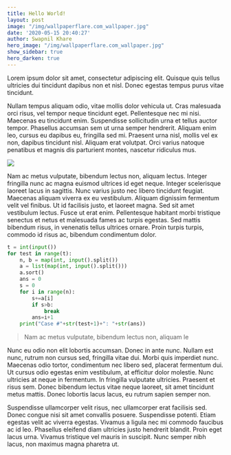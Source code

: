 ```yaml
---
title: Hello World!
layout: post
image: "/img/wallpaperflare.com_wallpaper.jpg"
date: '2020-05-15 20:40:27'
author: Swapnil Khare
hero_image: "/img/wallpaperflare.com_wallpaper.jpg"
show_sidebar: true
hero_darken: true
---
```


Lorem ipsum dolor sit amet, consectetur adipiscing elit. Quisque quis tellus ultricies dui tincidunt dapibus non et nisl. Donec egestas tempus purus vitae tincidunt. 

Nullam tempus aliquam odio, vitae mollis dolor vehicula ut. Cras malesuada orci risus, vel tempor neque tincidunt eget. Pellentesque nec mi nisi. Maecenas eu tincidunt enim. Suspendisse sollicitudin urna et tellus auctor tempor. Phasellus accumsan sem ut urna semper hendrerit. Aliquam enim leo, cursus eu dapibus eu, fringilla sed mi. Praesent urna nisl, mollis vel ex non, dapibus tincidunt nisl. Aliquam erat volutpat. Orci varius natoque penatibus et magnis dis parturient montes, nascetur ridiculus mus.


![](/img/5.jpg)


Nam ac metus vulputate, bibendum lectus non, aliquam lectus. Integer fringilla nunc ac magna euismod ultrices id eget neque. Integer scelerisque laoreet lacus in sagittis. Nunc varius justo nec libero tincidunt feugiat. Maecenas aliquam viverra ex eu vestibulum. Aliquam dignissim fermentum velit vel finibus. Ut id facilisis justo, et laoreet magna. Sed sit amet vestibulum lectus. Fusce ut erat enim. Pellentesque habitant morbi tristique senectus et netus et malesuada fames ac turpis egestas. Sed mattis bibendum risus, in venenatis tellus ultrices ornare. Proin turpis turpis, commodo id risus ac, bibendum condimentum dolor.


```python
t = int(input())
for test in range(t):
    n, b = map(int, input().split())
    a = list(map(int, input().split()))
    a.sort()
    ans = 0
    s = 0
    for i in range(n):
        s+=a[i]
        if s>b:
            break
        ans=i+1
    print("Case #"+str(test+1)+": "+str(ans))
```

> Nam ac metus vulputate, bibendum lectus non, aliquam le
> 


Nunc eu odio non elit lobortis accumsan. Donec in ante nunc. Nullam est nunc, rutrum non cursus sed, fringilla vitae dui. Morbi quis imperdiet nunc. Maecenas odio tortor, condimentum nec libero sed, placerat fermentum dui. Ut cursus odio egestas enim vestibulum, at efficitur dolor molestie. Nunc ultricies at neque in fermentum. In fringilla vulputate ultricies. Praesent et risus sem. Donec bibendum lectus vitae neque laoreet, sit amet tincidunt metus mattis. Donec lobortis lacus lacus, eu rutrum sapien semper non.

Suspendisse ullamcorper velit risus, nec ullamcorper erat facilisis sed. Donec congue nisi sit amet convallis posuere. Suspendisse potenti. Etiam egestas velit ac viverra egestas. Vivamus a ligula nec mi commodo faucibus ac id leo. Phasellus eleifend diam ultricies justo hendrerit blandit. Proin eget lacus urna. Vivamus tristique vel mauris in suscipit. Nunc semper nibh lacus, non maximus magna pharetra ut.
